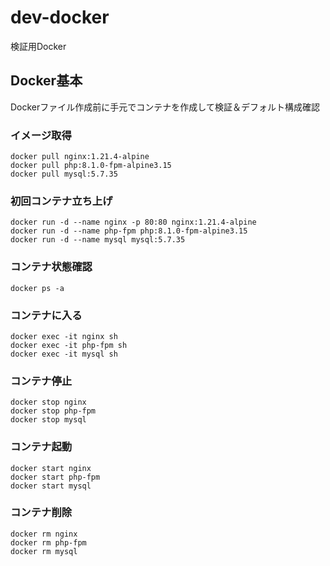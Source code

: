 # dev-docker
検証用Docker

## Docker基本
Dockerファイル作成前に手元でコンテナを作成して検証＆デフォルト構成確認

### イメージ取得
```
docker pull nginx:1.21.4-alpine
docker pull php:8.1.0-fpm-alpine3.15
docker pull mysql:5.7.35
```

### 初回コンテナ立ち上げ
```
docker run -d --name nginx -p 80:80 nginx:1.21.4-alpine
docker run -d --name php-fpm php:8.1.0-fpm-alpine3.15
docker run -d --name mysql mysql:5.7.35
```

### コンテナ状態確認
```
docker ps -a
```

### コンテナに入る
```
docker exec -it nginx sh
docker exec -it php-fpm sh
docker exec -it mysql sh
```

### コンテナ停止
```
docker stop nginx
docker stop php-fpm
docker stop mysql
```

### コンテナ起動
```
docker start nginx
docker start php-fpm
docker start mysql
```

### コンテナ削除
```
docker rm nginx
docker rm php-fpm
docker rm mysql
```

